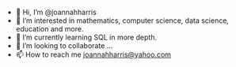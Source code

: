 - 👋 Hi, I’m @joannahharris
- 👀 I’m interested in mathematics, computer science, data science, education and more.
- 🌱 I’m currently learning SQL in more depth.
- 💞️ I’m looking to collaborate  ...
- 📫 How to reach me joannahharris@yahoo.com

<!---
joannahharris/joannahharris is a ✨ special ✨ repository because its `README.md` (this file) appears on your GitHub profile.
You can click the Preview link to take a look at your changes.
--->
